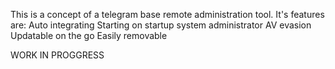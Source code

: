 This is a concept of a telegram base remote administration tool.
It's features are:
Auto integrating
Starting on startup system administrator
AV evasion
Updatable on the go
Easily removable

WORK IN PROGGRESS
